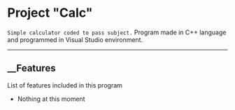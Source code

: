 # Project "Calc"
`Simple calculator coded to pass subject.`
Program made in C++ language and programmed in Visual Studio environment.

---

## __Features
List of features included in this program

* Nothing at this moment